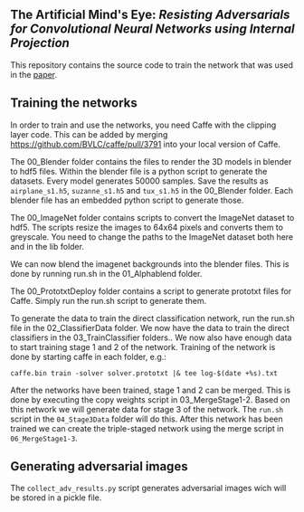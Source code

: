 ## The Artificial Mind's Eye: *Resisting Adversarials for Convolutional Neural Networks using Internal Projection*

This repository contains the source code to train the network that was used in
the [paper](http://arxiv.org/abs/1604.04428).

Training the networks
---------------------
In order to train and use the networks, you need Caffe with the clipping layer
code. This can be added by merging https://github.com/BVLC/caffe/pull/3791 into
your local version of Caffe.

The 00_Blender folder contains the files to render the 3D models in blender to
hdf5 files. Within the blender file is a python script to generate the
datasets. Every model generates 50000 samples. Save the results as ``airplane_s1.h5``,
``suzanne_s1.h5`` and ``tux_s1.h5`` in the 00_Blender folder. Each blender file
has an embedded python script to generate those.

The 00_ImageNet folder contains scripts to convert the ImageNet dataset to
hdf5. The scripts resize the images to 64x64 pixels and converts them to
greyscale. You need to change the paths to the ImageNet dataset both here and
in the lib folder.

We can now blend the imagenet backgrounds into the blender files. This is done
by running run.sh in the 01_Alphablend folder. 

The 00_PrototxtDeploy folder contains a script to generate prototxt files for
Caffe. Simply run the run.sh script to generate them.

To generate the data to train the direct classification network, run the run.sh
file in the 02_ClassifierData folder. We now have the data to train the
direct classifiers in the 03_TrainClassifier folders..
We now also have enough data to start training stage 1 and 2 of the network.
Training of the network is done by starting caffe in each folder, e.g.:
```
caffe.bin train -solver solver.prototxt |& tee log-$(date +%s).txt
```
After the networks have been trained, stage 1 and 2 can be merged. This is done
by executing the copy weights script in 03_MergeStage1-2. Based on this network
we will generate data for stage 3 of the network. The `run.sh` script in the
`04_Stage3Data` folder will do this. After this network has been trained we can
create the triple-staged network using the merge script in `06_MergeStage1-3`.

Generating adversarial images
-----------------------------
The `collect_adv_results.py` script generates adversarial images wich will be
stored in a pickle file.
